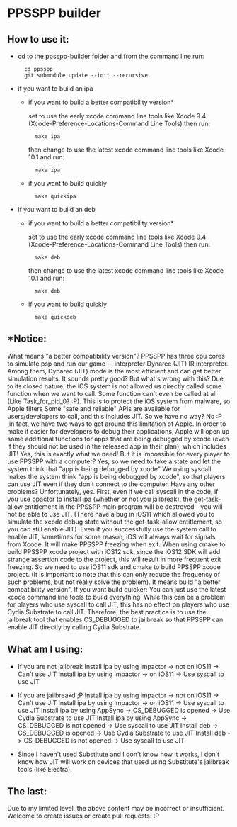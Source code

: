 PPSSPP builder
======================

How to use it:
--------------

* cd to the ppsspp-builder folder and from the command line run:

        cd ppsspp
        git submodule update --init --recursive

* if you want to build an ipa
    * if you want to build a better compatibility version*
        
        set to use the early xcode command line tools like Xcode 9.4 (Xcode-Preference-Locations-Command Line Tools)
        then run:
        
            make ipa
            
        then change to use the latest xcode command line tools like Xcode 10.1
        and run:
        
            make ipa
            
    * if you want to build quickly

            make quickipa
            
* if you want to build an deb
    * if you want to build a better compatibility version*

        set to use the early xcode command line tools like Xcode 9.4 (Xcode-Preference-Locations-Command Line Tools)
then run:

            make deb

        then change to use the latest xcode command line tools like Xcode 10.1
and run:

            make deb
            
    * if you want to build quickly

            make quickdeb

*Notice:
--------------
What means "a better compatibility version"?
    PPSSPP has three cpu cores to simulate psp and run our game -- interpreter Dynarec (JIT) IR interpreter. Among them, Dynarec (JIT) mode is the most efficient and can get better simulation results.
    It sounds pretty good? But what's wrong with this?
    Due to its closed nature, the iOS system is not allowed us directly called some function when we want to call. Some function can't even be called at all (Like Task_for_pid_0? :P). This is to protect the iOS system from malware, so Apple filters Some "safe and reliable" APIs are available for users/developers to call, and this includes JIT.
    So we have no way?
    No :P ,in fact, we have two ways to get around this limitation of Apple.
    In order to make it easier for developers to debug their applications, Apple will open up some additional functions for apps that are being debugged by xcode (even if they should not be used in the released app in their plan), which includes JIT! Yes, this is exactly what we need!
    But it is impossible for every player to use PPSSPP with a computer?
    Yes, so we need to fake a state and let the system think that "app is being debugged by xcode"
    We using syscall makes the system think "app is being debugged by xcode", so that players can use JIT even if they don't connect to the computer.
    Have any other problems?
    Unfortunately, yes. First, even if we call syscall in the code, if you use opactor to install ipa (whether or not you jailbreak), the get-task-allow entitlement in the PPSSPP main program will be destroyed - you will not be able to use JIT. (There have a bug in iOS11 which allowed you to simulate the xcode debug state without the get-task-allow entitlement, so you can still enable JIT).
    Even if you successfully use the system call to enable JIT, sometimes for some reason, iOS will always wait for signals from Xcode. It will make PPSSPP freezing when exit. When using cmake to build PPSSPP xcode project with iOS12 sdk, since the iOS12 SDK will add strange assertion code to the project, this will result in more frequent exit freezing. So we need to use iOS11 sdk and cmake to build PPSSPP xcode project. (It is important to note that this can only reduce the frequency of such problems, but not really solve the problem).
    It means build "a better compatibility version".
    If you want build quicker:
    You can just use the latest xcode command line tools to build everything. While this can be a problem for players who use syscall to call JIT, this has no effect on players who use Cydia Substrate to call JIT.
    Therefore, the best practice is to use the jailbreak tool that enables CS_DEBUGGED to jailbreak so that PPSSPP can enable JIT directly by calling Cydia Substrate.

What am I using:
--------------
* If you are not jailbreak
    Install ipa by using impactor -> not on iOS11 -> Can't use JIT
    Install ipa by using impactor -> on iOS11 -> Use syscall to use JIT
* If you are jailbreakd ;P
    Install ipa by using impactor -> not on iOS11 -> Can't use JIT
    Install ipa by using impactor -> on iOS11 -> Use syscall to use JIT
    Install ipa by using AppSync -> CS_DEBUGGED is opened -> Use Cydia Substrate to use JIT
    Install ipa by using AppSync -> CS_DEBUGGED is not opened -> Use syscall to use JIT
    Install deb -> CS_DEBUGGED is opened -> Use Cydia Substrate to use JIT
    Install deb -> CS_DEBUGGED is not opened -> Use syscall to use JIT

* Since I haven't used Substitute and I don't know how it works, I don't know how JIT will work on devices that used using Substitute's jailbreak tools (like Electra).

The last:
--------------
Due to my limited level, the above content may be incorrect or insufficient. Welcome to create issues or create pull requests. :P
